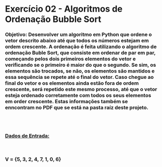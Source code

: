 <h1>Exercício 02 - Algoritmos de Ordenação Bubble Sort</h1>

<h3><b>Objetivo:</b> Desenvolver um algoritmo em Python que ordene o vetor descrito abaixo até que todos os números estejam em ordem crescente.
A ordenação é feita utilizando o algoritmo de ordenação Buble Sort, que consiste em ordenar de par em par, começando pelos dois primeiros elementos do vetor e verificando se o primeiro é maior do que o segundo. Se sim, os elementos são trocados, se não, os elementos são mantidos e essa sequência se repete até o final do vetor.
Caso chegue ao final do vetor e os elementos ainda estão fora de ordem crescente, será repetido este mesmo processo, até que o vetor esteja ordenado corretamente com todos os seus elementos em order crescente.
Estas informações também se enncontram no PDF que se está na pasta raíz deste projeto. </h3>
<br>
<br>
<h3><b><u>Dados de Entrada:</u></h3>
<br>
<h3>V = {5, 3, 2, 4, 7, 1, 0, 6}
